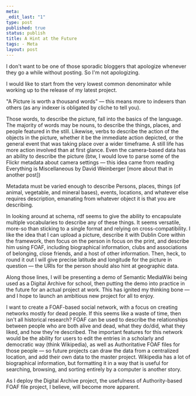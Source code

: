 ```yaml
--- 
meta: 
_edit_last: "1" 
type: post 
published: true 
status: publish 
title: A Hint at the Future 
tags: - Meta 
layout: post 
--- 
```


I don't want to be one of those sporadic bloggers that apologize whenever they go a while without posting. So I'm not apologizing.

I would like to start from the very lowest common denominator while working up to the release of my latest project.

"A Picture is worth a thousand words" — this means more to indexers than others (as any indexer is obligated by cliche to tell you).

Those words, to describe the picture, fall into the basics of the language. The majority of words may be nouns, to describe the things, places, and people featured in the still. Likewise, verbs to describe the action of the objects in the picture, whether it be the immediate action depicted, or the general event that was taking place over a wider timeframe. A still life has more action involved than at first glance. Even the camera-based data has an ability to describe the picture (btw, I would love to parse some of the Flickr metadata about camera settings — this idea came from reading Everything is Miscellaneous by David Weinberger [more about that in another post])

Metadata must be varied enough to describe Persons, places, things (of animal, vegetable, and mineral bases), events, locations, and whatever else requires description, emanating from whatever object it is that you are describing.

In looking around at schema, rdf seems to give the ability to encapsulate multiple vocabularies to describe any of these things. It seems versatile, more-so than sticking to a single format and relying on cross-compatibility. I like the idea that I can upload a picture, describe it with Dublin Core within the framework, then focus on the person in focus on the print, and describe him using FOAF, including biographical information, clubs and associations of belonging, close friends, and a host of other information. Then, heck, to round it out I will give precise latitude and longitude for the picture in question — the URIs for the person should also hint at geographic data.

Along those lines, I will be presenting a demo of Semantic MediaWiki being used as a Digital Archive for school, then putting the demo into practice in the future for an actual project at work. This has ignited my thinking bone — and I hope to launch an ambitious new project for all to enjoy.

I want to create a FOAF-based social network, with a focus on creating networks mostly for dead people. If this seems like a waste of time, then isn't all historical research? FOAF can be used to describe the relationships between people who are both alive and dead, what they do/did, what they liked, and how they're described. The important features for this network would be the ability for users to edit the entries in a scholarly and democratic way (think Wikipedia), as well as Authoritative FOAF files for those people — so future projects can draw the data from a centralized location, and add their own data to the master project. Wikipedia has a lot of biographical information, but formatting it in a way that is useful for searching, browsing, and sorting entirely by a computer is another story.

As I deploy the Digital Archive project, the usefulness of Authority-based FOAF file project, I believe, will become more apparent.